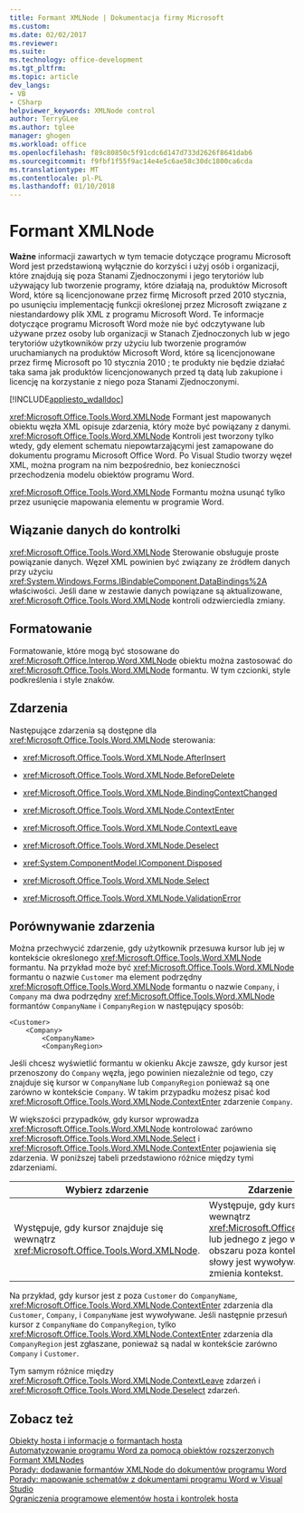 ```yaml
---
title: Formant XMLNode | Dokumentacja firmy Microsoft
ms.custom: 
ms.date: 02/02/2017
ms.reviewer: 
ms.suite: 
ms.technology: office-development
ms.tgt_pltfrm: 
ms.topic: article
dev_langs:
- VB
- CSharp
helpviewer_keywords: XMLNode control
author: TerryGLee
ms.author: tglee
manager: ghogen
ms.workload: office
ms.openlocfilehash: f89c80850c5f91cdc6d147d733d2626f8641dab6
ms.sourcegitcommit: f9fbf1f55f9ac14e4e5c6ae58c30dc1800ca6cda
ms.translationtype: MT
ms.contentlocale: pl-PL
ms.lasthandoff: 01/10/2018
---
```

# <a name="xmlnode-control"></a>Formant XMLNode
  **Ważne** informacji zawartych w tym temacie dotyczące programu Microsoft Word jest przedstawioną wyłącznie do korzyści i użyj osób i organizacji, które znajdują się poza Stanami Zjednoczonymi i jego terytoriów lub używający lub tworzenie programy, które działają na, produktów Microsoft Word, które są licencjonowane przez firmę Microsoft przed 2010 stycznia, po usunięciu implementację funkcji określonej przez Microsoft związane z niestandardowy plik XML z programu Microsoft Word. Te informacje dotyczące programu Microsoft Word może nie być odczytywane lub używane przez osoby lub organizacji w Stanach Zjednoczonych lub w jego terytoriów użytkowników przy użyciu lub tworzenie programów uruchamianych na produktów Microsoft Word, które są licencjonowane przez firmę Microsoft po 10 stycznia 2010 ; te produkty nie będzie działać taka sama jak produktów licencjonowanych przed tą datą lub zakupione i licencję na korzystanie z niego poza Stanami Zjednoczonymi.  
  
 [!INCLUDE[appliesto_wdalldoc](../vsto/includes/appliesto-wdalldoc-md.md)]  
  
 <xref:Microsoft.Office.Tools.Word.XMLNode> Formant jest mapowanych obiektu węzła XML opisuje zdarzenia, który może być powiązany z danymi. <xref:Microsoft.Office.Tools.Word.XMLNode> Kontroli jest tworzony tylko wtedy, gdy element schematu niepowtarzającymi jest zamapowane do dokumentu programu Microsoft Office Word. Po Visual Studio tworzy węzeł XML, można program na nim bezpośrednio, bez konieczności przechodzenia modelu obiektów programu Word.  
  
 <xref:Microsoft.Office.Tools.Word.XMLNode> Formantu można usunąć tylko przez usunięcie mapowania elementu w programie Word.  
  
## <a name="binding-data-to-the-control"></a>Wiązanie danych do kontrolki  
 <xref:Microsoft.Office.Tools.Word.XMLNode> Sterowanie obsługuje proste powiązanie danych. Węzeł XML powinien być związany ze źródłem danych przy użyciu <xref:System.Windows.Forms.IBindableComponent.DataBindings%2A> właściwości. Jeśli dane w zestawie danych powiązane są aktualizowane, <xref:Microsoft.Office.Tools.Word.XMLNode> kontroli odzwierciedla zmiany.  
  
## <a name="formatting"></a>Formatowanie  
 Formatowanie, które mogą być stosowane do <xref:Microsoft.Office.Interop.Word.XMLNode> obiektu można zastosować do <xref:Microsoft.Office.Tools.Word.XMLNode> formantu. W tym czcionki, style podkreślenia i style znaków.  
  
## <a name="events"></a>Zdarzenia  
 Następujące zdarzenia są dostępne dla <xref:Microsoft.Office.Tools.Word.XMLNode> sterowania:  
  
-   <xref:Microsoft.Office.Tools.Word.XMLNode.AfterInsert>  
  
-   <xref:Microsoft.Office.Tools.Word.XMLNode.BeforeDelete>  
  
-   <xref:Microsoft.Office.Tools.Word.XMLNode.BindingContextChanged>  
  
-   <xref:Microsoft.Office.Tools.Word.XMLNode.ContextEnter>  
  
-   <xref:Microsoft.Office.Tools.Word.XMLNode.ContextLeave>  
  
-   <xref:Microsoft.Office.Tools.Word.XMLNode.Deselect>  
  
-   <xref:System.ComponentModel.IComponent.Disposed>  
  
-   <xref:Microsoft.Office.Tools.Word.XMLNode.Select>  
  
-   <xref:Microsoft.Office.Tools.Word.XMLNode.ValidationError>  
  
## <a name="comparing-events"></a>Porównywanie zdarzenia  
 Można przechwycić zdarzenie, gdy użytkownik przesuwa kursor lub jej w kontekście określonego <xref:Microsoft.Office.Tools.Word.XMLNode> formantu. Na przykład może być <xref:Microsoft.Office.Tools.Word.XMLNode> formantu o nazwie `Customer` ma element podrzędny <xref:Microsoft.Office.Tools.Word.XMLNode> formantu o nazwie `Company`, i `Company` ma dwa podrzędny <xref:Microsoft.Office.Tools.Word.XMLNode> formantów `CompanyName` i `CompanyRegion` w następujący sposób:  
  
```  
<Customer>  
    <Company>  
        <CompanyName>  
        <CompanyRegion>  
```  
  
 Jeśli chcesz wyświetlić formantu w okienku Akcje zawsze, gdy kursor jest przenoszony do `Company` węzła, jego powinien niezależnie od tego, czy znajduje się kursor w `CompanyName` lub `CompanyRegion` ponieważ są one zarówno w kontekście `Company`. W takim przypadku możesz pisać kod <xref:Microsoft.Office.Tools.Word.XMLNode.ContextEnter> zdarzenie `Company`.  
  
 W większości przypadków, gdy kursor wprowadza <xref:Microsoft.Office.Tools.Word.XMLNode> kontrolować zarówno <xref:Microsoft.Office.Tools.Word.XMLNode.Select> i <xref:Microsoft.Office.Tools.Word.XMLNode.ContextEnter> pojawienia się zdarzenia. W poniższej tabeli przedstawiono różnice między tymi zdarzeniami.  
  
|Wybierz zdarzenie|Zdarzenie ContextEnter|  
|------------------|------------------------|  
|Występuje, gdy kursor znajduje się wewnątrz <xref:Microsoft.Office.Tools.Word.XMLNode>.|Występuje, gdy kursor znajduje się wewnątrz <xref:Microsoft.Office.Tools.Word.XMLNode> lub jednego z jego węzłów podrzędnych, z obszaru poza kontekstem węzła. Innymi słowy jest wywoływane tylko wtedy, gdy zmienia kontekst.|  
  
 Na przykład, gdy kursor jest z poza `Customer` do `CompanyName`, <xref:Microsoft.Office.Tools.Word.XMLNode.ContextEnter> zdarzenia dla `Customer`, `Company`, i `CompanyName` jest wywoływane. Jeśli następnie przesuń kursor z `CompanyName` do `CompanyRegion`, tylko <xref:Microsoft.Office.Tools.Word.XMLNode.ContextEnter> zdarzenia dla `CompanyRegion` jest zgłaszane, ponieważ są nadal w kontekście zarówno `Company` i `Customer`.  
  
 Tym samym różnice między <xref:Microsoft.Office.Tools.Word.XMLNode.ContextLeave> zdarzeń i <xref:Microsoft.Office.Tools.Word.XMLNode.Deselect> zdarzeń.  
  
## <a name="see-also"></a>Zobacz też  
 [Obiekty hosta i informacje o formantach hosta](../vsto/host-items-and-host-controls-overview.md)   
 [Automatyzowanie programu Word za pomocą obiektów rozszerzonych](../vsto/automating-word-by-using-extended-objects.md)   
 [Formant XMLNodes](../vsto/xmlnodes-control.md)   
 [Porady: dodawanie formantów XMLNode do dokumentów programu Word](../vsto/how-to-add-xmlnode-controls-to-word-documents.md)   
 [Porady: mapowanie schematów z dokumentami programu Word w Visual Studio](../vsto/how-to-map-schemas-to-word-documents-inside-visual-studio.md)   
 [Ograniczenia programowe elementów hosta i kontrolek hosta](../vsto/programmatic-limitations-of-host-items-and-host-controls.md)  
  
  